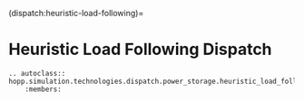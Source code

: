 (dispatch:heuristic-load-following)=
# Heuristic Load Following Dispatch

```{eval-rst}
.. autoclass:: hopp.simulation.technologies.dispatch.power_storage.heuristic_load_following_dispatch.HeuristicLoadFollowingDispatch
    :members:
```
